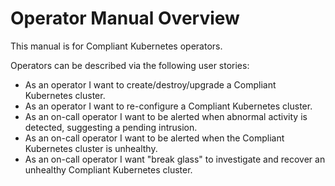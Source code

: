 # Operator Manual Overview

This manual is for Compliant Kubernetes operators.

Operators can be described via the following user stories:

* As an operator I want to create/destroy/upgrade a Compliant Kubernetes cluster.
* As an operator I want to re-configure a Compliant Kubernetes cluster.
* As an on-call operator I want to be alerted when abnormal activity is detected, suggesting a pending intrusion.
* As an on-call operator I want to be alerted when the Compliant Kubernetes cluster is unhealthy.
* As an on-call operator I want "break glass" to investigate and recover an unhealthy Compliant Kubernetes cluster.
